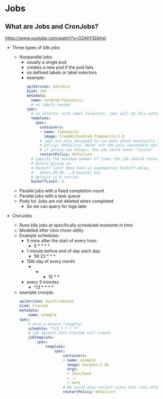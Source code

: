 # Jobs

## What are Jobs and CronJobs?

https://www.youtube.com/watch?v=OZAhYSDkhsI

- Three types of k8s jobs
  - Nonparallel jobs
    - usually a single pod
    - creates a new pod if the pod fails
    - no defined labels or label selectors
    - example:
      ```yaml
      apiVersion: batch/v1
      kind: Job
      metadata:
        name: hundred-fibonaccis
        # no labels needed
      spec:
        # no selector with label selectors, jobs will do this automatically
        template:
          spec:
            containers:
            - name: fibonaccis
              image: truek8s/hundred-fibonaccis:1.0
            # jobs are only designed to run pods which eventually terminate.
            # policy: OnFailure, Never are the only reasonable options.
            # if policy was Always, the job could never "finish"
            restartPolicy: OnFailure
        # specify the maximum number of times the job should restart the pod
        # before giving up.
        # backoff limit does have an exponential backoff delay:
        #   10sec,20,40....6 minutes max
        # default is 6 retries
        backoffLimit: 3
      ```
  - Parallel jobs with a fixed completion count
  - Parallel jobs with a task queue
  - Pods for Jobs are not deleted when completed
    - So we can query for logs later


- CronJobs
    - Runs k8s jobs at specifically scheduled moments in time
    - Modelled after Unix chron utility
    - Example schedules:
      - 5 mins after the start of every hour:
        - 5 * * * *
      - 1 minute before end of day each day:
        - 59 23 * * *
      - 15th day of every month
        - * * 15 * *
      - every 3 minutes
        - */3 * * * *
    - example cronjob:
        ```yaml
        apiVersion: batch/v1beta1
        kind: CronJob
        metadata:
            name: example
        spec:
            # once a minute (roughly)
            schedule: "*/1 * * * *"
            # job objects this CronJob will create
            jobTemplate:
                spec:
                    template:
                        spec:
                            containers:
                            - name: example
                              image: busybox:1.28
                              args:
                              - /bin/bash
                              - -c
                              - date
                            # We could skip restart since this runs often
                            restartPolicy: OnFailure
        ```
